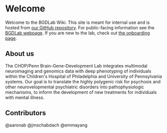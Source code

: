 # Welcome

Welcome to the BGDLab Wiki. This site is meant for internal use and is hosted from [our GitHub repository](https://github.com/BGDlab/BGDlab.github.io). For public-facing information see the [BGDLab webpage](https://www.bgdlab.org). If you are new to the lab, check out [the onboarding page](https://bgdlab.github.io/admin/onboarding.html).

## About us

The CHOP/Penn Brain-Gene-Development Lab integrates multimodal neuroimaging and genomics data with deep phenotyping of individuals within the Children's Hospital of Philadelphia and University of Pennsylvania systems. Our goal is to translate the highly polygenic risk for psychosis and other neurovelopmental psychiatric disorders into pathophysiologic mechanisms, to inform the development of new treatments for individuals with mental illness.

## Contributors

@aaronab
@jmschabdach
@emmayang

